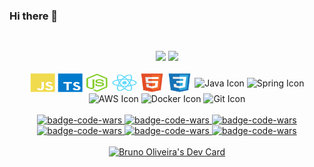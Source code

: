 <!-- Title -->
### Hi there 👋

##
<br/>

<!-- Stats -->
<div align="center">
  <img height="180em" src="https://github-readme-stats.vercel.app/api?username=brunnooliver7&show_icons=true&theme=github_dark&include_all_commits=true&count_private=true"/>
  <img height="180em" src="https://github-readme-stats.vercel.app/api/top-langs/?username=brunnooliver7&layout=compact&langs_count=7&theme=github_dark&"/>
</div>
<br>

<!-- Badges -->
<!-- how to get the icons: https://catalins.tech/how-to-create-a-kickass-github-profile-page -->
<div align="center">
  <img align="center" alt="JS Icon" height="30" width="40" src="https://raw.githubusercontent.com/devicons/devicon/master/icons/javascript/javascript-plain.svg">
  <img align="center" alt="TS Icon" height="30" width="40" src="https://raw.githubusercontent.com/devicons/devicon/master/icons/typescript/typescript-plain.svg">
  <img align="center" alt="Node Icon" height="30" width="40" src="https://raw.githubusercontent.com/devicons/devicon/master/icons/nodejs/nodejs-original.svg">
  <img align="center" alt="React Icon" height="30" width="40" src="https://raw.githubusercontent.com/devicons/devicon/master/icons/react/react-original.svg">
  <img align="center" alt="HTML Icon" height="30" width="40" src="https://raw.githubusercontent.com/devicons/devicon/master/icons/html5/html5-original.svg">
  <img align="center" alt="CSS Icon" height="30" width="40" src="https://raw.githubusercontent.com/devicons/devicon/master/icons/css3/css3-original.svg">
  <img align="center" alt="Java Icon" height="30" width="40" src='https://cdn.jsdelivr.net/gh/devicons/devicon/icons/java/java-original.svg'>
  <img align="center" alt="Spring Icon" height="30" width="40" src='https://cdn.jsdelivr.net/gh/devicons/devicon/icons/spring/spring-original.svg'>
  <img align="center" alt="AWS Icon" height="30" width="40" src="https://cdn.worldvectorlogo.com/logos/aws-2.svg">
  <img align="center" alt="Docker Icon" height="30" width="40" src="https://cdn.worldvectorlogo.com/logos/docker.svg">
  <img align="center" alt="Git Icon" height="30" width="40" src="https://cdn.worldvectorlogo.com/logos/git-icon.svg">
</div>
<br>

<!-- LinkedIn & Studies -->
<div align="center">
  <a href="https://www.linkedin.com/in/bruno-oliveira-4a8a12138/">
    <img alt="badge-code-wars" src="https://img.shields.io/badge/LinkedIn-0077B5?style=for-the-badge&logo=linkedin&logoColor=white">
  </a>
  <a href="https://www.codewars.com/users/brunnooliver7">
    <img alt="badge-code-wars" src="https://img.shields.io/badge/Codewars-B1361E?style=for-the-badge&logo=Codewars&logoColor=white">
  </a>
  <a href="https://exercism.org/profiles/brunnooliver7">
    <img alt="badge-code-wars" src="https://img.shields.io/badge/Exercism-009CAB?style=for-the-badge&logo=exercism&logoColor=white">
  </a>
  <a href="https://www.hackerrank.com/brunno_oliver7">
    <img alt="badge-code-wars" src="https://img.shields.io/badge/-Hackerrank-2EC866?style=for-the-badge&logo=HackerRank&logoColor=white">
  </a>
  <a href="https://app.datacamp.com/profile/brunnooliver7">
    <img alt="badge-code-wars" src="https://img.shields.io/badge/Datacamp-05192D?style=for-the-badge&logo=datacamp&logoColor=65FF8F">
  </a>
  <a href="https://www.udemy.com/user/bruno-de-sousa-oliveira/">
    <img alt="badge-code-wars" src="https://img.shields.io/badge/Udemy-EC5252?style=for-the-badge&logo=Udemy&logoColor=white">
  </a>
</div>
<br>

<!-- DevCard -->
<div align="center">
  <a href="https://app.daily.dev/bruno_oliveira">
    <img src="https://api.daily.dev/devcards/dc78e5a9b89e41e6b6485e1bb63b257f.png?r=0gc" width="250" alt="Bruno Oliveira's Dev Card"/>
  </a>
</div>
